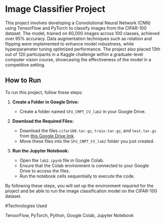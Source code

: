 # Image Classifier Project

This project involves developing a Convolutional Neural Network (CNN) using TensorFlow and PyTorch to classify images from the CIFAR-100 dataset. The model, trained on 60,000 images across 100 classes, achieved over 95% accuracy. Data augmentation techniques such as rotation and flipping were implemented to enhance model robustness, while hyperparameter tuning optimized performance. The project also placed 13th out of 120 participants in a Kaggle challenge within a graduate-level computer vision course, showcasing the effectiveness of the model in a competitive setting.

## How to Run

To run this project, follow these steps:

1. **Create a Folder in Google Drive:**
   - Create a folder named `SFU_CMPT_CV_lab2` in your Google Drive.

2. **Download the Required Files:**
   - Download the files `cifar100.tar.gz`, `train.tar.gz`, and `test.tar.gz` from [this Google Drive link](https://drive.google.com/drive/folders/18n3s1BnaJgtLxYHPWnBF2WL0MoI-7JBr).
   - Move these files into the `SFU_CMPT_CV_lab2` folder you just created.

3. **Run the Jupyter Notebook:**
   - Open the `lab2.ipynb` file in Google Colab.
   - Ensure that the Colab environment is connected to your Google Drive to access the files.
   - Run the notebook cells sequentially to execute the code.

By following these steps, you will set up the environment required for the project and be able to run the image classification model on the CIFAR-100 dataset.

#Technologies Used

TensorFlow, PyTorch, Python, Google Colab, Jupyter Notebook


